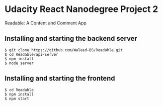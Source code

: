 # Udacity React Nanodegree Project 2

Readable: A Content and Comment App

## Installing and starting the backend server 

```
$ git clone https://github.com/Waleed-BS/Readable.git
$ cd Readable/api-server
$ npm install
$ node server
```

## Installing and starting the frontend

```
$ cd Readable
$ npm install
$ npm start 
```
